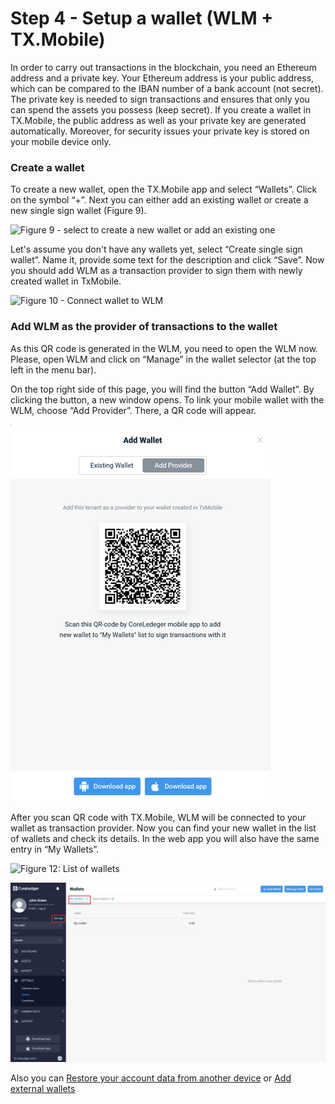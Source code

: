 # Step 4 - Setup a wallet (WLM + TX.Mobile)

In order to carry out transactions in the blockchain, you need an Ethereum address and a private key. Your Ethereum address is your public address, which can be compared to the IBAN number of a bank account (not secret). The private key is needed to sign transactions and ensures that only you can spend the assets you possess (keep secret). If you create a wallet in TX.Mobile, the public address as well as your private key are generated automatically. Moreover, for security issues your private key is stored on your mobile device only.

### Create a wallet

To create a new wallet, open the TX.Mobile app and select “Wallets”. Click on the symbol “+”. Next you can either add an existing wallet or create a new single sign wallet (Figure 9).

![Figure 9 - select to create a new wallet or add an existing one](../.gitbook/assets/photo\_2022-06-16\_18-44-43.jpg)

Let's assume you don't have any wallets yet, select “Create single sign wallet”. Name it, provide some text for the description and click “Save”. Now you should add WLM as a transaction provider to sign them with newly created wallet in TxMobile.

![Figure 10 - Connect wallet to WLM](../.gitbook/assets/photo\_2022-06-16\_18-44-48.jpg)

### Add WLM as the provider of transactions to the wallet

As this QR code is generated in the WLM, you need to open the WLM now. Please, open WLM and click on “Manage” in the wallet selector (at the top left in the menu bar).

On the top right side of this page, you will find the button “Add Wallet”. By clicking the button, a new window opens. To link your mobile wallet with the WLM, choose “Add Provider”. There, a QR code will appear.

![Figure 11 - QR code generated for scanning by TxMobile](<../.gitbook/assets/image (64).png>)

After you scan QR code with TX.Mobile, WLM will be connected to your wallet as transaction provider. Now you can find your new wallet in the list of wallets and check its details. In the web app you will also have the same entry in “My Wallets”.

![Figure 12: List of wallets](../.gitbook/assets/photo\_2022-06-16\_18-44-51.jpg)



![Figure 13: List of wallets in WLM](<../.gitbook/assets/image (15) (1).png>)

Also you can [Restore your account data from another device](../user-guide/wallet-management-in-wlm-+-tx.mobile/restore-data-from-your-another-device-tx.mobile.md) or [Add external wallets](../user-guide/wallet-management-in-wlm-+-tx.mobile/add-external-wallets-tx.mobile.md)
